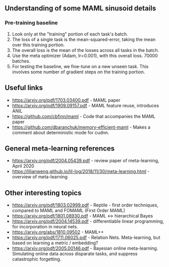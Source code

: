 ## Understanding of some MAML sinusoid details

### Pre-training baseline
1. Look only at the "training" portion of each task's batch.
1. The loss of a single task is the mean-squared-error, taking the mean over this training portion.
1. The overall loss is the mean of the losses across all tasks in the batch.
1. Use the meta optimizer (Adam, lr=0.001), with this overall loss. 70000 batches.
1. For testing the baseline, we fine-tune on a new unseen task. This involves some number of gradient steps on the
    training portion.


## Useful links
* https://arxiv.org/pdf/1703.03400.pdf - MAML paper
* https://arxiv.org/pdf/1909.09157.pdf - MAML feature reuse, introduces ANIL
* https://github.com/cbfinn/maml - Code that accompanies the MAML paper
* https://github.com/dbaranchuk/memory-efficient-maml - Makes a comment about deterministic mode for cudnn.


## General meta-learning references
* https://arxiv.org/pdf/2004.05439.pdf - review paper of meta-learning, April 2020
* https://lilianweng.github.io/lil-log/2018/11/30/meta-learning.html - overview of meta-learning

## Other interesting topics
* https://arxiv.org/pdf/1803.02999.pdf - Reptile - first order techniques, compared to MAML and FOMAML (First Order MAML)
* https://arxiv.org/pdf/1801.08930.pdf - MAML <-> hierarchical Bayes
* https://arxiv.org/pdf/2004.14539.pdf - differentiable linear programming, for incorporation in neural nets.
* https://arxiv.org/abs/1810.09502 - MAML++
* https://arxiv.org/pdf/1711.06025.pdf - Relation Nets. Meta-learning, but based on learning a metric / embedding?
* https://arxiv.org/pdf/2005.00146.pdf - Bayesian online meta-learning. Simulating online data across disparate tasks,
    and suppress catastrophic forgetting.